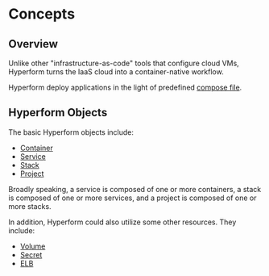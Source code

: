 # Concepts

## Overview
Unlike other "infrastructure-as-code" tools that configure cloud VMs, Hyperform turns the IaaS cloud into a container-native workflow. 

Hyperform deploy applications in the light of predefined [compose file](../03-Reference/compose_file).


## Hyperform Objects

The basic Hyperform objects include:

- [Container](01-container.md)
- [Service](02-service.md)
- [Stack](03-stack.md)
- [Project](04-project.md)

Broadly speaking, a service is composed of one or more containers, a stack is composed of one or more services, and a project is composed of one or more stacks.

In addition, Hyperform could also utilize some other resources. They include:

- [Volume](05-additional-resources/01-volume.md)
- [Secret](05-additional-resources/02-secret.md)
- [ELB](05-additional-resources/03-elb.md)
